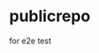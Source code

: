 # publicrepo
for e2e test


























































































































































































































































































































































































































































































































































































































































































































































































































































































































































































































































































































































































































































































































































































































































































































































































































































































































































































































































































































































































































































































































































































































































































































































































































































































































































































































































































































































































































































































































































































































































































































































